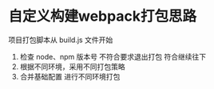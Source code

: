 # 自定义构建webpack打包思路
项目打包脚本从 build.js 文件开始
1. 检查 node、npm 版本号 不符合要求退出打包 符合继续往下
2. 根据不同环境，采用不同打包策略
3. 合并基础配置 进行不同环境打包
